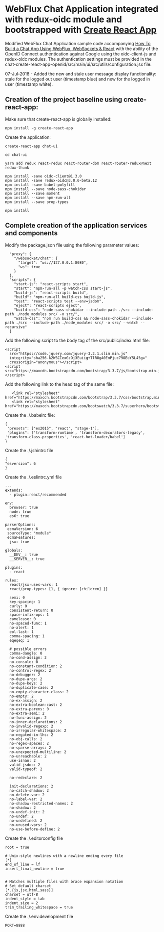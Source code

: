 # WebFlux Chat Application integrated with redux-oidc module and bootstrapped with [Create React App](https://github.com/facebook/create-react-app)

Modified WebFlux Chat Application sample code accompanying [How To Build a Chat App Using WebFlux, WebSockets & React](http://blog.monkey.codes/how-to-build-a-chat-app-using-webflux-websockets-react/) with the ability of the OpenID Connect authentication against Google using the oidc-client-js and redux-oidc modules. The authentication settings must be provided in the chat-create-react-app-openid/src/main/ui/src/utils/configuration.jsx file. 

07-Jul-2018 - Added the new and stale user message display functionality: stale for the logged out user (timestamp blue) and new for the logged in user (timestamp white). 

## Creation of the project baseline using create-react-app:

Make sure that create-react-app is globally installed:

```
npm install -g create-react-app
```
Create the application:

```
create-react-app chat-ui

cd chat-ui

yarn add redux react-redux react-router-dom react-router-redux@next redux-thunk

npm install -save oidc-client@1.3.0
npm install -save redux-oidc@3.0.0-beta.12
npm install -save babel-polyfill
npm install --save node-sass-chokidar
npm install --save moment
npm install --save npm-run-all
npm install --save prop-types

npm install
```
## Complete creation of the application services and components

Modify the package.json file using the following parameter values:

```
  "proxy": {
    "/websocket/chat": {
      "target": "ws://127.0.0.1:8080",
      "ws": true
    }
  },
  "scripts": {
    "start-js": "react-scripts start",
    "start": "npm-run-all -p watch-css start-js",
    "build-js": "react-scripts build",
    "build": "npm-run-all build-css build-js",
    "test": "react-scripts test --env=jsdom",
    "eject": "react-scripts eject",
    "build-css": "node-sass-chokidar --include-path ./src --include-path ./node_modules src/ -o src/",
    "watch-css": "npm run build-css && node-sass-chokidar --include-path ./src --include-path ./node_modules src/ -o src/ --watch --recursive"
  }
  ```
 
 Add the following script to the body tag of the src/public/index.html file:
 
  ```
 <script
    src="https://code.jquery.com/jquery-3.2.1.slim.min.js"
    integrity="sha256-k2WSCIexGzOj3Euiig+TlR8gA0EmPjuc79OEeY5L45g="
    crossorigin="anonymous"></script>
 <script src="https://maxcdn.bootstrapcdn.com/bootstrap/3.3.7/js/bootstrap.min.js"></script>
 ```
 Add the following link to the head tag of the same file:
 
 ```
    <link rel="stylesheet"  href="https://maxcdn.bootstrapcdn.com/bootstrap/3.3.7/css/bootstrap.min.css">
    <link rel="stylesheet"  href="https://maxcdn.bootstrapcdn.com/bootswatch/3.3.7/superhero/bootstrap.min.css">
 ```
 
 Create the ./.babelrc file:
 
 ```
{
  "presets": ["es2015", "react", "stage-1"],
  "plugins": ['transform-runtime', 'transform-decorators-legacy', 'transform-class-properties', 'react-hot-loader/babel']
}
 ```
 
 Create the ./.jshintrc file
 
  ```
{
  "esversion": 6
}
 ```
 
  Create the ./.eslintrc.yml file
 
  ```
---
  extends:
    - plugin:react/recommended

  env:
    browser: true
    node: true
    es6: true

  parserOptions:
   ecmaVersion: 6
   sourceType: "module"
   ecmaFeatures:
    jsx: true

  globals:
    __DEV__: true
    __SERVER__: true

  plugins:
    - react

  rules:
    react/jsx-uses-vars: 1
    react/prop-types: [1, { ignore: [children] }]

    semi: 0
    key-spacing: 1
    curly: 0
    consistent-return: 0
    space-infix-ops: 1
    camelcase: 0
    no-spaced-func: 1
    no-alert: 1
    eol-last: 1
    comma-spacing: 1
    eqeqeq: 1

    # possible errors
    comma-dangle: 0
    no-cond-assign: 2
    no-console: 0
    no-constant-condition: 2
    no-control-regex: 2
    no-debugger: 2
    no-dupe-args: 2
    no-dupe-keys: 2
    no-duplicate-case: 2
    no-empty-character-class: 2
    no-empty: 2
    no-ex-assign: 2
    no-extra-boolean-cast: 2
    no-extra-parens: 0
    no-extra-semi: 2
    no-func-assign: 2
    no-inner-declarations: 2
    no-invalid-regexp: 2
    no-irregular-whitespace: 2
    no-negated-in-lhs: 2
    no-obj-calls: 2
    no-regex-spaces: 2
    no-sparse-arrays: 2
    no-unexpected-multiline: 2
    no-unreachable: 2
    use-isnan: 2
    valid-jsdoc: 2
    valid-typeof: 2

    no-redeclare: 2

    init-declarations: 2
    no-catch-shadow: 2
    no-delete-var: 2
    no-label-var: 2
    no-shadow-restricted-names: 2
    no-shadow: 2
    no-undef-init: 2
    no-undef: 2
    no-undefined: 2
    no-unused-vars: 2
    no-use-before-define: 2
 ```

Create the ./.editorconfig file
 
```
root = true

# Unix-style newlines with a newline ending every file
[*]
end_of_line = lf
insert_final_newline = true


# Matches multiple files with brace expansion notation
# Set default charset
[*.{js,jsx,html,sass}]
charset = utf-8
indent_style = tab
indent_size = 2
trim_trailing_whitespace = true
 ```
 
Create the ./.env.development file
 
```
PORT=8888
 ```
 
 

